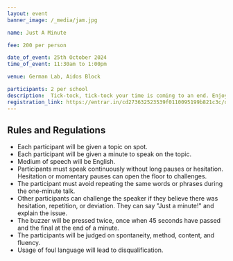 ```yaml
---
layout: event
banner_image: /_media/jam.jpg

name: Just A Minute

fee: 200 per person

date_of_event: 25th October 2024
time_of_event: 11:30am to 1:00pm

venue: German Lab, Aidos Block

participants: 2 per school
description:  Tick-tock, tick-tock your time is coming to an end. Enjoy just one minute to express your views on a surprise topic relevant to today’s modern world and its issues. Get ready to be tested on your critical thinking, extensive vocabulary, and ability to charm with your words. Will you be able to catch up with the time, or will time catch up with you? Get ready to impress your competitors and judges with your skills!
registration_link: https://entrar.in/cd273632523539f0110095199b821c3c/onlineRegistrationConclave/3
---
```


## Rules and Regulations

- Each participant will be given a topic on spot.
- Each participant will be given a minute to speak on the topic.
- Medium of speech will be English.
- Participants must speak continuously without long pauses or hesitation. Hesitation or momentary pauses can open the floor to challenges.  
- The participant must avoid repeating the same words or phrases during the one-minute talk.
- Other participants can challenge the speaker if they believe there was hesitation, repetition, or deviation. They can say "Just a minute!" and explain the issue.
- The buzzer will be pressed twice, once when 45 seconds have passed and the final at the end of a minute.
- The participants will be judged on spontaneity, method, content, and fluency.
- Usage of foul language will lead to disqualification.